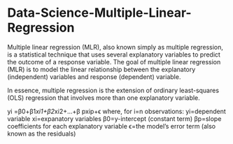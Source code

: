 # Data-Science-Multiple-Linear-Regression

Multiple linear regression (MLR), also known simply as multiple regression, is a statistical technique that uses several explanatory variables to predict the outcome of a response variable. The goal of multiple linear regression (MLR) is to model the linear relationship between the explanatory (independent) variables and response (dependent) variable.


In essence, multiple regression is the extension of ordinary least-squares (OLS) regression that involves more than one explanatory variable.

  
yi =β0+β1*xi1+β2*xi2+...+β 
pxip+ϵ
where, for i=n observations:
yi=dependent variable
xi=expanatory variables
β0=y-intercept (constant term)
βp=slope coefficients for each explanatory variable
ϵ=the model’s error term (also known as the residuals)
	
